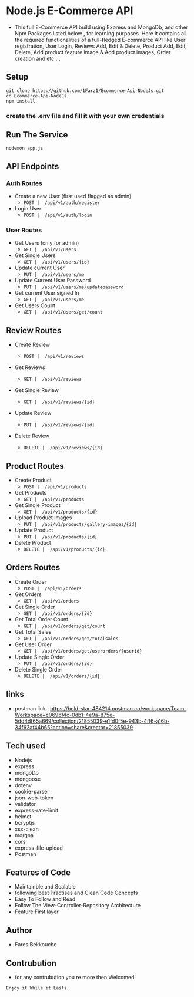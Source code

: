 # Node.js E-Commerce API

- This full E-Commerce API build using Express and MongoDb, and other Npm Packages listed below , for learning purposes. Here it contains all the required functionalities of a full-fledged E-commerce API like User registration, User Login, Reviews Add, Edit & Delete, Product Add, Edit, Delete, Add product feature image & Add product images, Order creation and etc...,

## Setup

    git clone https://github.com/1Farz1/Ecommerce-Api-NodeJs.git
    cd Ecommerce-Api-NodeJs
    npm install

### create the .env file and fill it with your own credentials

## Run The Service

    nodemon app.js

## API Endpoints

### Auth Routes

- Create a new User (first used flagged as admin)
  - ```POST |  /api/v1/auth/register```
- Login User
  - ```POST |  /api/v1/auth/login```

### User Routes

- Get Users (only for admin)
  - ```GET |  /api/v1/users```
- Get Single Users
  - ```GET |  /api/v1/users/{id}```
- Update current User
  - ```PUT |  /api/v1/users/me```
- Update Current User Password
  - ```PUT |  /api/v1/users/me/updatepassword```
- Get current User signed In
  - ```GET |  /api/v1/users/me```
- Get Users Count
  - ```GET |  /api/v1/users/get/count```

## Review Routes

- Create Review
  - ```POST |  /api/v1/reviews```
- Get Reviews
  - ```GET |  /api/v1/reviews```

- Get Single Review
  - ```GET |  /api/v1/reviews/{id}```

- Update Review
  - ```PUT |  /api/v1/reviews/{id}```

- Delete Review
  - ```DELETE |  /api/v1/reviews/{id}```

## Product Routes

- Create Product
  - ```POST |  /api/v1/products```
- Get Products
  - ```GET |  /api/v1/products```
- Get Single Product
  - ```GET |  /api/v1/products/{id}```
- Upload Product Images
  - ```PUT |  /api/v1/products/gallery-images/{id}```
- Update Product
  - ```PUT |  /api/v1/products/{id}```
- Delete Product
  - ```DELETE |  /api/v1/products/{id}```

## Orders Routes

- Create Order
  - ```POST |  /api/v1/orders```
- Get Orders
  - ```GET |  /api/v1/orders```
- Get Single Order
  - ```GET |  /api/v1/orders/{id}```
- Get Total Order Count
  - ```GET |  /api/v1/orders/get/count```
- Get Total Sales
  - ```GET |  /api/v1/orders/get/totalsales```
- Get User Order
  - ```GET |  /api/v1/orders/get/userorders/{userid}```
- Update Single Order
  - ```PUT |  /api/v1/orders/{id}```
- Delete Single Order
  - ```DELETE |  /api/v1/orders/{id}```

## links 
 - postman link : https://bold-star-484214.postman.co/workspace/Team-Workspace~c069bf4c-0db1-4e9a-875e-5dd4df65a669/collection/21855039-e1fd0f5e-943b-4ff6-a16b-34f62af44b65?action=share&creator=21855039

## Tech used

- Nodejs
- express
- mongoDb
- mongoose
- dotenv
- cookie-parser
- json-web-token
- validator
- express-rate-limit
- helmet
- bcryptjs
- xss-clean
- morgna
- cors
- express-file-upload
- Postman

## Features of Code

- Maintainble and Scalable
- following best Practises and Clean Code Concepts
- Easy To Follow and Read
- Follow The View-Controller-Repository Architecture
- Feature First layer

## Author

- Fares Bekkouche

## Contrubution

- for any contrubution you re more then Welcomed

```Enjoy it While it Lasts```
